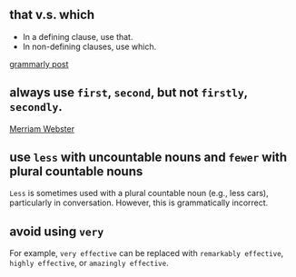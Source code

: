## that v.s. which

* In a defining clause, use that.
* In non-defining clauses, use which.

[grammarly post](https://www.grammarly.com/blog/which-vs-that/)

## always use `first`, `second`, but not `firstly`, `secondly`.

[Merriam Webster](https://www.merriam-webster.com/words-at-play/first-or-firstly#:~:text=Even%20though%20they%20are%20both,the%20best%20bet%20for%20most)

## use `less` with uncountable nouns and `fewer` with plural countable nouns

`Less` is sometimes used with a plural countable noun (e.g., less cars), particularly in conversation. However, this is grammatically incorrect.

## avoid using `very`

For example, `very effective` can be replaced with `remarkably effective`, `highly effective`, or `amazingly effective`.
